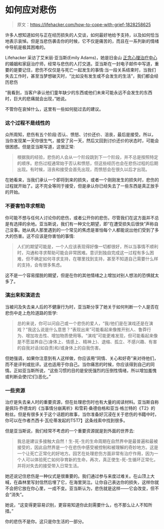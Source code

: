# 如何应对悲伤

> 原文：<https://lifehacker.com/how-to-cope-with-grief-1828258625>

许多人想知道如何与正在经历损失的人交谈，如何最好地给予支持，以及如何恰当地表示哀悼。但是当悲伤袭击你的时候，它不仅是痛苦的，而且在一系列新的情绪中导航是极其困难的。



Lifehacker 采访了艾米丽·亚当斯(Emily Adams)，她是旧金山 [正念心理治疗中心](https://www.mindfulcenter.org/) 的婚姻和家庭治疗师，经常与悲伤的人打交道。亚当斯在一封电子邮件中写道，重要的是要记住，悲伤不仅仅是与死亡一起发生的事情:当一段关系结束时，当我们失去工作时，甚至当梦想破灭时，“比如没有发生或不会发生的生活”，我们都会经历悲伤

“我看到，当客户承认他们童年缺少的东西或他们未来可能永远不会发生的东西时，巨大的悲痛就会出现，”她说。

不管你在哀悼什么，这里有一些如何挺过去的建议。

### 这个过程不是线性的

众所周知，悲伤有五个阶段:否认、愤怒、讨价还价、沮丧，最后是接受。所以，当你发现某一天你很生气，接受了另一天，然后又回到讨价还价的状态时，可能会很困惑。但是亚当斯写道，这很正常:

> 根据我的经验，悲伤的人会从一个阶段跳到下一个阶段，并不总是按照特定的顺序。悲伤过程通常始于否认和愤怒，但这些经历也会在悲伤过程的后期出现。有时候，沮丧和接受会首先出现，而愤怒会在很久以后才出现。

在她看来，当我们承认一个即将到来的损失，或者一个刚刚发生的损失时，悲伤的过程就开始了。这不完全等同于接受，但是承认你已经失去了一些东西是真正放手的开始。

### 不要害怕寻求帮助

你可能不想与任何人讨论你的悲伤，或者公开你的悲伤，尽管我们在这方面并不总是有选择的余地。亚当斯说，我们有一种文化期望，即“在遭受损失后很快”声称自己没事。她从病人那里遇到的一个常见的焦虑是害怕每个人都能说出他们受到了多大的伤害。这不应该是你害怕的事情:

> 人们的期望可能是，一个人应该表现得好像一切都很好，所以当事情不顺利时，沟通和寻求帮助可能会非常困难。意识到独自完成这一过程有多么困难，但不确定如何寻求支持，在哪里找到支持，甚至不知道自己需要什么样的支持，会有很多焦虑。

这不是一个容易摆脱的期望，但是在你的其他情绪之上增加对别人想法的恐惧就太多了。

### 演出来和演进去

当被问及失去亲人后的不健康行为时，亚当斯分享了她关于如何判断一个人是否在悲伤中走上危险道路的哲学:

> 总的来说，你可以问自己或一个悲伤的爱人，“我/他们是在演戏还是在演戏？”我这么说是什么意思？“表现出来”可能看起来像推开别人、鲁莽行为、增加攻击性、增加物质使用等。“演戏”可能更难发现，但可能看起来像是不愿滋养自己(身体上、情感上、精神上)、退缩、孤立、不感兴趣、有害的自我对话(如自责)和/或身体上的自我伤害。

但她强调，如果你注意到有人这样做，你应该用“同情、关心和好奇”来对待他们，而不是评判或批评。这也适用于你自己。当你痛苦的时候，你应该得到自己的同情。正如亚当斯所说，“这些习惯的目的是安抚强烈的压倒性情绪，所以增加羞愧或判断会使(它们)恶化。”

### 一些资源

治疗是失去亲人时的重要资源，但在处理悲伤时也有大量的阅读材料。亚当斯自称是佩玛·乔德龙的《当事情分崩离析》和雪莉·桑德伯格和亚当·格兰特的《T2》的粉丝。但是有很多关于这个话题的故事，当你准备好沉浸在关于悲伤的书籍中时，你可以在作者杰西卡·瓦伦蒂发起的T5T7】这条线索中找到很多。

但是亚当斯说，我们经常不考虑的一个重要资源就是到外面的世界去:

> 我总是建议多接触大自然！生-死-生的生命周期在自然界中是最普遍和最被接受的，因此自然界是一个在悲伤中感受被控制和被理解的奇妙地方。这是一个让死亡正常化的好地方。园艺在处理悲伤方面非常有治疗作用，因为一个人可以体验死亡如何孕育新的生命，再次，真正使生-死-生循环正常化，并将对失去的接受带入日常生活。

她还说记住悲伤是一种仪式是很重要的。我们通过参与来度过难关。在山顶上大喊，在森林里写封信然后埋了它，在海里哭泣。让你自己表达你的损失，这样你就不会把它放在你心里，一成不变。亚当斯认为，悲伤就是这样——它会改变，但不会“消失”。

她说，“这变得更容易识别，更容易知道你此刻需要什么，也不那么让人不知所措。”

你的悲伤不是你。这只是你生活的一部分。